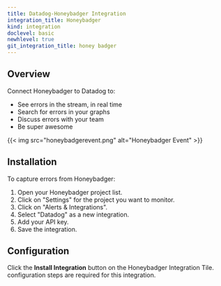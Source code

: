 ```yaml
---
title: Datadog-Honeybadger Integration
integration_title: Honeybadger
kind: integration
doclevel: basic
newhlevel: true
git_integration_title: honey badger
---
```


## Overview

Connect Honeybadger to Datadog to:

* See errors in the stream, in real time
* Search for errors in your graphs
* Discuss errors with your team
* Be super awesome

{{< img src="honeybadgerevent.png" alt="Honeybadger Event" >}}

## Installation

To capture errors from Honeybadger:

1.  Open your Honeybadger project list.
2.  Click on "Settings" for the project you want to monitor.
3.  Click on "Alerts & Integrations".
4.  Select "Datadog" as a new integration.
5.  Add your API key.
6.  Save the integration.

## Configuration

Click the **Install Integration** button on the Honeybadger Integration Tile. configuration steps are required for this integration.


